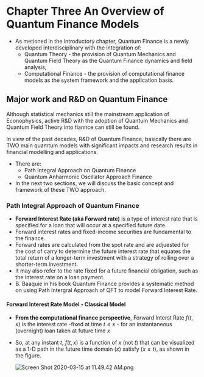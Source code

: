 # Chapter Three An Overview of Quantum Finance Models



* As metioned in the introductory chapter, Quantum Finance is a newly developed interdisciplinary with the integration of:
  * Quantum Theory - the provision of Quantum Mechanics and Quantum Field Theory as the Quantum Finance dynamics and field analysis;
  * Computational Finance - the provision of computational finance models as the system framework and the application basis.

## Major work and R&D on Quantum Finance

Although statistical mechanics still the mainstream application of Econophysics, active R&D with the adoption of Quantum Mechanics and Quantum Field Theory into fiannce can still be found.

In view of the past decades, R&D of Quantum Finance, basically there are TWO main quamtum models with significant impacts and research results in financial modelling and applications.

* There are:
  * Path Integral Approach on Quantum Finance
  * Quantum Anharmonic Oscillator Approach Finance
* In the next two sections, we will discuss the basic concept and framework of these TWO approach. 

### Path Integral Approach of Quantum Finance

* **Forward Interest Rate (aka Forward rate)** is a type of interest rate that is specified for a loan that will occur at a specified future date.
* Forward interest rates and fixed-income securities are fundamental to the finance.
* Forward rates are calculated from the spot rate and are adjuested for the cost of carry to determine the future interest rate that equates the  total return of a longer-term investment with a strategy of rolling over a shorter-term investment.
* It may also refer to the rate fixed for a future financial obligation, such as the interest rate on a loan payment. 
* B. Baaquie in his book Quantum Finance provides a systematic method on using Path Intergral Approach of QFT to model Forward Interest Rate.

#### Forward Interest Rate Model - Classical Model 

* **From the computational finance perspective**, Forward Interst Rate $f(t, x)$ is the interest rate -fixed at time $t \leq x$ - for an instantaneous (overnight) loan taken at future time $x$

* So, at any instant  $t$, $f(t, x)$ is a function of $x$ (not $t$) that can be visualized as a 1-D path in the future time domain $(x)$ satisfy $(x \geq t)$, as shown in the figure.

  ![Screen Shot 2020-03-15 at 11.49.42 AM.png](https://i.loli.net/2020/03/15/eLPbug7QMoAfEtV.png) 

